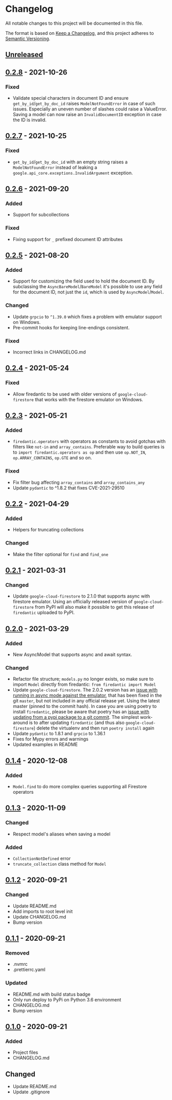 # Changelog

All notable changes to this project will be documented in this file.

The format is based on [Keep a Changelog](https://keepachangelog.com/en/1.1.0/),
and this project adheres to
[Semantic Versioning](https://semver.org/spec/v2.0.0.html).

## [Unreleased]

## [0.2.8] - 2021-10-26

### Fixed
- Validate special characters in document ID and ensure `get_by_id`/`get_by_doc_id`
  raises `ModelNotFoundError` in case of such issues. Especially an uneven number of
  slashes could raise a ValueError. Saving a model can now raise an `InvalidDocumentID`
  exception in case the ID is invalid.

## [0.2.7] - 2021-10-25

### Fixed
- `get_by_id`/`get_by_doc_id` with an empty string raises a `ModelNotFoundError` instead
of leaking a `google.api_core.exceptions.InvalidArgument` exception.

## [0.2.6] - 2021-09-20

### Added
- Support for subcollections

### Fixed
- Fixing support for `_` prefixed document ID attributes

## [0.2.5] - 2021-08-20

### Added
- Support for customizing the field used to hold the document ID. By subclassing the
  `AsyncBareModel`/`BareModel` it's possible to use any field for the document ID, not
  just the `id`, which is used by `AsyncModel`/`Model`.

### Changed
- Update `grpcio` to `^1.39.0` which fixes a problem with emulator support on Windows.
- Pre-commit hooks for keeping line-endings consistent.

### Fixed
- Incorrect links in CHANGELOG.md

## [0.2.4] - 2021-05-24

### Fixed

- Allow firedantic to be used with older versions of `google-cloud-firestore` that
  works with the firestore emulator on Windows.

## [0.2.3] - 2021-05-21

### Added
- `firedantic.operators` with operators as constants to avoid gotchas with filters like
  `not-in` and `array_contains`. Preferable way to build queries is to
  `import firedantic.operators as op` and then use
  `op.NOT_IN`, `op.ARRAY_CONTAINS`, `op.GTE` and so on.

### Fixed

- Fix filter bug affecting `array_contains` and `array_contains_any`
- Update `pydantic` to ^1.8.2 that fixes CVE-2021-29510

## [0.2.2] - 2021-04-29

### Added

- Helpers for truncating collections

### Changed

- Make the filter optional for `find` and `find_one`


## [0.2.1] - 2021-03-31

### Changed

- Update `google-cloud-firestore` to 2.1.0 that supports async with firestore
  emulator. Using an officially released version of `google-cloud-firestore`
  from PyPI will also make it possible to get this release of `firedantic`
  uploaded to PyPI.

## [0.2.0] - 2021-03-29

### Added

- New AsyncModel that supports async and await syntax.

### Changed

- Refactor file structure; `models.py` no longer exists, so make sure to import
  `Model` directly from firedantic: `from firedantic import Model`
- Update `google-cloud-firestore`. The 2.0.2 version has an [issue
  with running in async mode against the emulator](https://github.com/googleapis/python-firestore/issues/286),
  that has been fixed in the git `master`, but not included in any official
  release yet. Using the latest master (pinned to the commit hash). In case you
  are using poetry to install `firedantic`, please be aware that poetry has an
  [issue with updating from a pypi package to a git
  commit](https://github.com/python-poetry/poetry/issues/3803).
  The simplest work-around is to after updating `firedantic` (and thus also
  `google-cloud-firestore`) delete the virtualenv and then run `poetry install`
  again
- Update `pydantic` to 1.8.1 and `grpcio` to 1.36.1
- Fixes for Mypy errors and warnings
- Updated examples in README


## [0.1.4] - 2020-12-08

### Added

- `Model.find` to do more complex queries supporting all Firestore operators

## [0.1.3] - 2020-11-09

### Changed

- Respect model's aliases when saving a model

### Added

- `CollectionNotDefined` error
- `truncate_collection` class method for `Model`

## [0.1.2] - 2020-09-21

### Changed

- Update README.md
- Add imports to root level init
- Update CHANGELOG.md
- Bump version

## [0.1.1] - 2020-09-21

### Removed

- .nvmrc
- .prettierrc.yaml

### Updated

- README.md with build status badge
- Only run deploy to PyPi on Python 3.6 environment
- CHANGELOG.md
- Bump version

## [0.1.0] - 2020-09-21

### Added

- Project files
- CHANGELOG.md

## Changed

- Update README.md
- Update .gitignore

[Unreleased]: https://github.com/digitalliving/firedantic/compare/0.2.8...HEAD
[0.2.8]: https://github.com/digitalliving/firedantic/compare/0.2.7...0.2.8
[0.2.7]: https://github.com/digitalliving/firedantic/compare/0.2.6...0.2.7
[0.2.6]: https://github.com/digitalliving/firedantic/compare/0.2.5...0.2.6
[0.2.5]: https://github.com/digitalliving/firedantic/compare/0.2.4...0.2.5
[0.2.4]: https://github.com/digitalliving/firedantic/compare/0.2.3...0.2.4
[0.2.3]: https://github.com/digitalliving/firedantic/compare/0.2.2...0.2.3
[0.2.2]: https://github.com/digitalliving/firedantic/compare/0.2.1...0.2.2
[0.2.1]: https://github.com/digitalliving/firedantic/compare/0.2.0...0.2.1
[0.2.0]: https://github.com/digitalliving/firedantic/compare/0.1.4...0.2.0
[0.1.4]: https://github.com/digitalliving/firedantic/compare/0.1.3...0.1.4
[0.1.3]: https://github.com/digitalliving/firedantic/compare/0.1.2...0.1.3
[0.1.2]: https://github.com/digitalliving/firedantic/compare/0.1.1...0.1.2
[0.1.1]: https://github.com/digitalliving/firedantic/compare/0.1.0...0.1.1
[0.1.0]: https://github.com/digitalliving/firedantic/releases/tag/0.1.0
